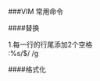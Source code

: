 ###VIM 常用命令  
  
  
  
####替换  
  
1.每一行的行尾添加2个空格  
:%s/$/  /g  
  
  
  
  
  
  
  
  
####格式化    

